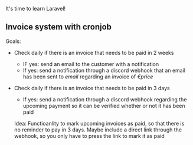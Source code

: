 It's time to learn Laravel!

## Invoice system with cronjob

Goals:
- Check daily if there is an invoice that needs to be paid in 2 weeks
    - IF yes: send an email to the customer with a notification
    - If yes: send a notification through a discord webhook that an email has been sent to *email* regarding an invoice of *€price*

- Check daily if there is an invoice that needs to be paid in 3 days
    - If yes: send a notification through a discord webhook regarding the upcoming payment so it can be verified whether or not it has been paid
 
  Idea: Functioanlity to mark upcoming invoices as paid, so that there is no reminder to pay in 3 days. Maybe include a direct link through the webhook, so you only have to press the link to mark it as paid
